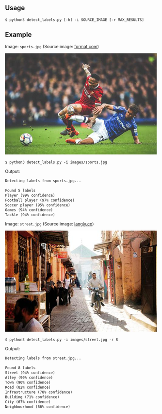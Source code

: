 ## Usage

```
$ python3 detect_labels.py [-h] -i SOURCE_IMAGE [-r MAX_RESULTS]
```

## Example

Image: `sports.jpg` (Source image: [format.com](https://www.format.com/magazine/features/photography/sports-photographers))

![img](images/sports.jpg)

```
$ python3 detect_labels.py -i images/sports.jpg
```

Output:

```
Detecting labels from sports.jpg...

Found 5 labels
Player (99% confidence)
Football player (97% confidence)
Soccer player (95% confidence)
Games (94% confidence)
Tackle (94% confidence)
```

Image: `street.jpg` (Source image: [langly.co](https://www.langly.co/blogs/resources/street-photography-tips-for-the-adventure-photographer))

![img](images/street.jpg)

```
$ python3 detect_labels.py -i images/street.jpg -r 8 
```

Output:
```
Detecting labels from street.jpg...

Found 8 labels
Street (94% confidence)
Alley (90% confidence)
Town (90% confidence)
Road (82% confidence)
Infrastructure (78% confidence)
Building (71% confidence)
City (67% confidence)
Neighbourhood (66% confidence)
```